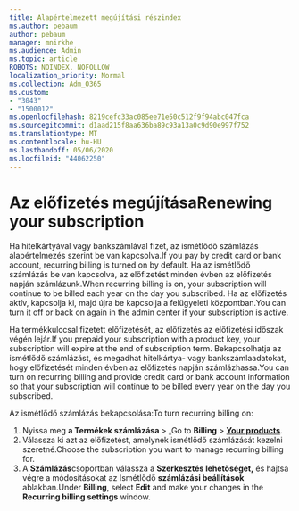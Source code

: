 ```yaml
---
title: Alapértelmezett megújítási részindex
ms.author: pebaum
author: pebaum
manager: mnirkhe
ms.audience: Admin
ms.topic: article
ROBOTS: NOINDEX, NOFOLLOW
localization_priority: Normal
ms.collection: Adm_O365
ms.custom:
- "3043"
- "1500012"
ms.openlocfilehash: 8219cefc33ac085ee71e50c512f9f94abc047fca
ms.sourcegitcommit: d1aad215f8aa636ba89c93a13a0c9d90e997f752
ms.translationtype: MT
ms.contentlocale: hu-HU
ms.lasthandoff: 05/06/2020
ms.locfileid: "44062250"
---
```

# <a name="renewing-your-subscription"></a><span data-ttu-id="7c2cd-102">Az előfizetés megújítása</span><span class="sxs-lookup"><span data-stu-id="7c2cd-102">Renewing your subscription</span></span>

<span data-ttu-id="7c2cd-103">Ha hitelkártyával vagy bankszámlával fizet, az ismétlődő számlázás alapértelmezés szerint be van kapcsolva.</span><span class="sxs-lookup"><span data-stu-id="7c2cd-103">If you pay by credit card or bank account, recurring billing is turned on by default.</span></span> <span data-ttu-id="7c2cd-104">Ha az ismétlődő számlázás be van kapcsolva, az előfizetést minden évben az előfizetés napján számlázunk.</span><span class="sxs-lookup"><span data-stu-id="7c2cd-104">When recurring billing is on, your subscription will continue to be billed each year on the day you subscribed.</span></span> <span data-ttu-id="7c2cd-105">Ha az előfizetés aktív, kapcsolja ki, majd újra be kapcsolja a felügyeleti központban.</span><span class="sxs-lookup"><span data-stu-id="7c2cd-105">You can turn it off or back on again in the admin center if your subscription is active.</span></span>

<span data-ttu-id="7c2cd-106">Ha termékkulccsal fizetett előfizetését, az előfizetés az előfizetési időszak végén lejár.</span><span class="sxs-lookup"><span data-stu-id="7c2cd-106">If you prepaid your subscription with a product key, your subscription will expire at the end of subscription term.</span></span> <span data-ttu-id="7c2cd-107">Bekapcsolhatja az ismétlődő számlázást, és megadhat hitelkártya- vagy bankszámlaadatokat, hogy előfizetését minden évben az előfizetés napján számlázhassa.</span><span class="sxs-lookup"><span data-stu-id="7c2cd-107">You can turn on recurring billing and provide credit card or bank account information so that your subscription will continue to be billed every year on the day you subscribed.</span></span>

<span data-ttu-id="7c2cd-108">Az ismétlődő számlázás bekapcsolása:</span><span class="sxs-lookup"><span data-stu-id="7c2cd-108">To turn recurring billing on:</span></span> 

1. <span data-ttu-id="7c2cd-109">Nyissa meg **a Termékek számlázása** > **[.](https://go.microsoft.com/fwlink/p/?linkid=842054)**</span><span class="sxs-lookup"><span data-stu-id="7c2cd-109">Go to **Billing** > **[Your products](https://go.microsoft.com/fwlink/p/?linkid=842054)**.</span></span>
2. <span data-ttu-id="7c2cd-110">Válassza ki azt az előfizetést, amelynek ismétlődő számlázását kezelni szeretné.</span><span class="sxs-lookup"><span data-stu-id="7c2cd-110">Choose the subscription you want to manage recurring billing for.</span></span>
3. <span data-ttu-id="7c2cd-111">A **Számlázás**csoportban válassza a **Szerkesztés lehetőséget,** és hajtsa végre a módosításokat az Ismétlődő **számlázási beállítások** ablakban.</span><span class="sxs-lookup"><span data-stu-id="7c2cd-111">Under **Billing**, select **Edit** and make your changes in the **Recurring billing settings** window.</span></span> 